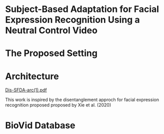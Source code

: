 # Subject-Based Adaptation for Facial Expression Recognition Using a Neutral Control Video


# The Proposed Setting

# Architecture

[Dis-SFDA-arc(1).pdf](https://github.com/user-attachments/files/17191174/Dis-SFDA-arc.1.pdf)


This work is inspired by the disentanglement approch for facial expression recognition proposed proposed by Xie et al. (2020) 

# BioVid Database

